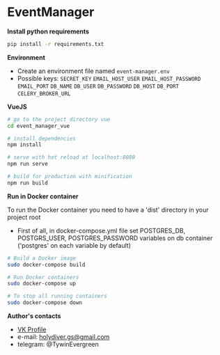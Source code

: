 # EventManager

**Install python requirements**  

<!-- СДЕЛАТЬ, ЧТОБЫ README.md правильно генерировался на гитхабе.
после этого англофицировать весь сайт (что вряд-ли займёт много времени)
затем начинать деплоить проект на justhost.ru -->

``` bash
pip install -r requirements.txt
```

**Environment**

- Create an environment file named `event-manager.env`
- Possible keys:
    `SECRET_KEY`
    `EMAIL_HOST_USER`
    `EMAIL_HOST_PASSWORD`
    `EMAIL_PORT`
    `DB_NAME`
    `DB_USER`
    `DB_PASSWORD`
    `DB_HOST`
    `DB_PORT`
    `CELERY_BROKER_URL`

**VueJS**

``` bash
# go to the project directory vue
cd event_manager_vue

# install dependencies
npm install

# serve with hot reload at localhost:8080
npm run serve

# build for production with minification
npm run build
```

**Run in Docker container**

To run the Docker container you need to have a 'dist' directory in your project root
- First of all, in docker-compose.yml file set POSTGRES_DB, POSTGRS_USER, POSTGRES_PASSWORD variables on db container ('postgres' on each variable by default)

``` bash
# Build a Docker image
sudo docker-compose build

# Run Docker containers
sudo docker-compose up

# To stop all running containers
sudo docker-compose down
```

**Author's contacts**

- [VK Profile](https://vk.com/gsurkov99)
- e-mail: holydiver.gs@gmail.com
- telegram: @TywinEvergreen
